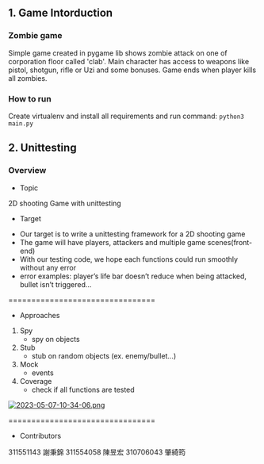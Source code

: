 
## 1. Game Intorduction

### Zombie game
Simple game created in pygame lib shows zombie attack on one of corporation floor called 'clab'. Main character has access to weapons like pistol, shotgun, rifle or Uzi and some bonuses. Game ends when player kills all zombies. 


### How to run
Create virtualenv and install all requirements and run command:
`python3 main.py`


## 2. Unittesting 


### Overview

* Topic

2D shooting Game with unittesting

* Target

- Our target is to write a unittesting framework for a 2D shooting game
- The game will have players, attackers and multiple game scenes(front-end)
- With our testing code, we hope each functions could run smoothly without any error
- error examples: player’s life bar doesn’t reduce when being attacked, bullet isn’t triggered…

================================

* Approaches

1. Spy
    - spy on objects
2. Stub
    - stub on random objects (ex. enemy/bullet…)
3. Mock
    - events
4. Coverage
    - check if all functions are tested



[![2023-05-07-10-34-06.png](https://i.postimg.cc/G2TTqKx0/2023-05-07-10-34-06.png)](https://postimg.cc/xJYddKZg)



================================

* Contributors

311551143 謝秉錦
311554058 陳昱宏
310706043 肇綺筠

